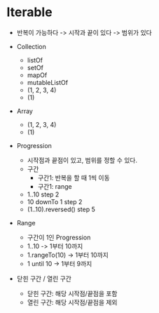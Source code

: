 # Iterable
- 반복이 가능하다 -> 시작과 끝이 있다 -> 범위가 있다

- Collection
  - listOf
  - setOf
  - mapOf
  - mutableListOf
  - (1, 2, 3, 4)
  - (1)

- Array
  - (1, 2, 3, 4)
  - (1)

- Progression
  - 시작점과 끝점이 있고, 범위를 정할 수 있다.
  - 구간
    - 구간1: 반복을 할 때 1씩 이동
    - 구간1: range
  - 1..10 step 2
  - 10 downTo 1 step 2
  - (1..10).reversed() step 5

- Range
  - 구간이 1인 Progression
  - 1..10 -> 1부터 10까지
  - 1.rangeTo(10) -> 1부터 10까지
  - 1 until 10 -> 1부터 9까지

- 닫힌 구간 / 열린 구간
  - 닫힌 구간: 해당 시작점/끝점을 포함
  - 열린 구간: 해당 시작점/끝점을 제외